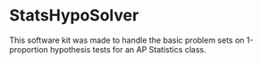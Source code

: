 # StatsHypoSolver
This software kit was made to handle the basic problem sets on 1-proportion hypothesis tests
for an AP Statistics class.
